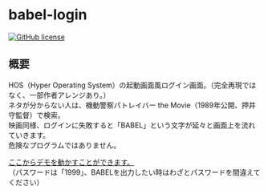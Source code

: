 

# babel-login

[![GitHub license](<https://img.shields.io/github/license/suyeden/babel-login>)](<https://github.com/suyeden/babel-login/blob/master/LICENSE>)  


## 概要

HOS（Hyper Operating System）の起動画面風ログイン画面。（完全再現ではなく、一部作者アレンジあり。）  
ネタが分からない人は、機動警察パトレイバー the Movie（1989年公開、押井守監督）で検索。  
映画同様、ログインに失敗すると「BABEL」という文字が延々と画面上を流れていきます。  
危険なプログラムではありません。  

[ここからデモを動かすことができます。](https://suyeden.github.io/demo/babel-login/)  
（パスワードは「1999」、BABELを出力したい時はわざとパスワードを間違えてください）  

